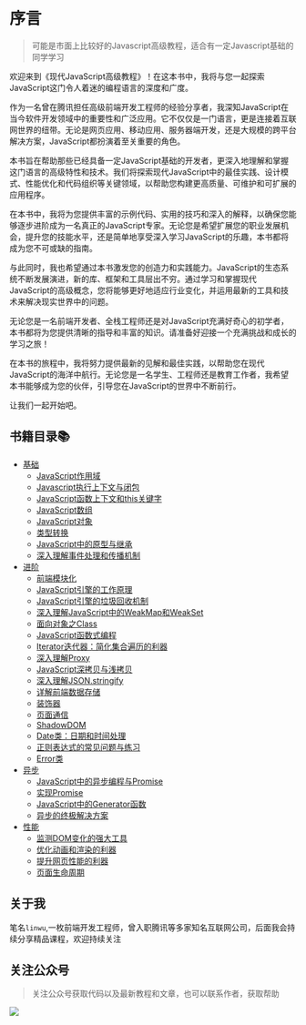 # 序言

> 可能是市面上比较好的Javascript高级教程，适合有一定Javascript基础的同学学习


欢迎来到《现代JavaScript高级教程》！在这本书中，我将与您一起探索JavaScript这门令人着迷的编程语言的深度和广度。

作为一名曾在腾讯担任高级前端开发工程师的经验分享者，我深知JavaScript在当今软件开发领域中的重要性和广泛应用。它不仅仅是一门语言，更是连接着互联网世界的纽带。无论是网页应用、移动应用、服务器端开发，还是大规模的跨平台解决方案，JavaScript都扮演着至关重要的角色。

本书旨在帮助那些已经具备一定JavaScript基础的开发者，更深入地理解和掌握这门语言的高级特性和技术。我们将探索现代JavaScript中的最佳实践、设计模式、性能优化和代码组织等关键领域，以帮助您构建更高质量、可维护和可扩展的应用程序。

在本书中，我将为您提供丰富的示例代码、实用的技巧和深入的解释，以确保您能够逐步进阶成为一名真正的JavaScript专家。无论您是希望扩展您的职业发展机会，提升您的技能水平，还是简单地享受深入学习JavaScript的乐趣，本书都将成为您不可或缺的指南。

与此同时，我也希望通过本书激发您的创造力和实践能力。JavaScript的生态系统不断发展演进，新的库、框架和工具层出不穷。通过学习和掌握现代JavaScript的高级概念，您将能够更好地适应行业变化，并运用最新的工具和技术来解决现实世界中的问题。

无论您是一名前端开发者、全栈工程师还是对JavaScript充满好奇心的初学者，本书都将为您提供清晰的指导和丰富的知识。请准备好迎接一个充满挑战和成长的学习之旅！

在本书的旅程中，我将努力提供最新的见解和最佳实践，以帮助您在现代JavaScript的海洋中航行。无论您是一名学生、工程师还是教育工作者，我希望本书能够成为您的伙伴，引导您在JavaScript的世界中不断前行。

让我们一起开始吧。


## 书籍目录📚

- [基础](docs/base/JavaScript作用域)
  - [JavaScript作用域](docs/base/JavaScript作用域.md)
  - [Javascript执行上下文与闭包](docs/base/Javascript执行上下文与闭包.md)
  - [JavaScript函数上下文和this关键字](docs/base/JavaScript函数上下文和this关键字.md)
  - [JavaScript数组](docs/base/JavaScript数组.md)
  - [JavaScript对象](docs/base/JavaScript对象.md)
  - [类型转换](docs/base/类型转换.md)
  - [JavaScript中的原型与继承](docs/base/JavaScript中的原型与继承.md)
  - [深入理解事件处理和传播机制](docs/base/深入理解事件处理和传播机制.md)
- [进阶](docs/advance/前端模块化)
  - [前端模块化](docs/advance/前端模块化.md)
  - [JavaScript引擎的工作原理](docs/advance/JavaScript引擎的工作原理.md)
  - [JavaScript引擎的垃圾回收机制](docs/advance/JavaScript引擎的垃圾回收机制.md)
  - [深入理解JavaScript中的WeakMap和WeakSet](docs/advance/深入理解JavaScript中的WeakMap和WeakSet.md)
  - [面向对象之Class](docs/advance/面向对象之Class.md)
  - [JavaScript函数式编程](docs/advance/JavaScript函数式编程.md)
  - [Iterator迭代器：简化集合遍历的利器](docs/advance/Iterator迭代器：简化集合遍历的利器.md)
  - [深入理解Proxy](docs/advance/深入理解Proxy.md)
  - [JavaScript深拷贝与浅拷贝](docs/advance/JavaScript深拷贝与浅拷贝.md)
  - [深入理解JSON.stringify](docs/advance/深入理解JSON.stringify.md)
  - [详解前端数据存储](docs/advance/详解前端数据存储.md)
  - [装饰器](docs/advance/装饰器.md)
  - [页面通信](docs/advance/页面通信.md)
  - [ShadowDOM](docs/advance/ShadowDOM.md)
  - [Date类：日期和时间处理](docs/advance/Date类：日期和时间处理.md)
  - [正则表达式的常见问题与练习](docs/advance/正则表达式的常见问题与练习.md)
  - [Error类](docs/advance/Error类.md)
- [异步](docs/async/JavaScript中的异步编程与Promise)
  - [JavaScript中的异步编程与Promise](docs/async/JavaScript中的异步编程与Promise.md)
  - [实现Promise](docs/async/实现Promise.md)
  - [JavaScript中的Generator函数](docs/async/JavaScript中的Generator函数.md)
  - [异步的终极解决方案](docs/async/异步的终极解决方案.md)
- [性能](docs/perf/监测DOM变化的强大工具)
  - [监测DOM变化的强大工具](docs/perf/监测DOM变化的强大工具.md)
  - [优化动画和渲染的利器](docs/perf/优化动画和渲染的利器.md)
  - [提升网页性能的利器](docs/perf/提升网页性能的利器.md)
  - [页面生命周期](docs/perf/页面生命周期.md)



## 关于我

笔名`linwu`,一枚前端开发工程师，曾入职腾讯等多家知名互联网公司，后面我会持续分享精品课程，欢迎持续关注


## 关注公众号

> 关注公众号获取代码以及最新教程和文章，也可以联系作者，获取帮助

![](https://cdn.jsdelivr.net/gh/linwu-hi/coding-time-typescript@main/docs/.vuepress/public/assets/image/wx.png)
